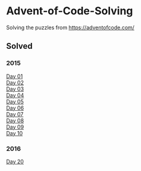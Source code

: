 # Advent-of-Code-Solving

Solving the puzzles from https://adventofcode.com/

## Solved

### 2015

[Day 01](events/2015/day-01/)\
[Day 02](events/2015/day-02/)\
[Day 03](events/2015/day-03/)\
[Day 04](events/2015/day-04/)\
[Day 05](events/2015/day-05/)\
[Day 06](events/2015/day-06/)\
[Day 07](events/2015/day-07/)\
[Day 08](events/2015/day-08/)\
[Day 09](events/2015/day-09/)\
[Day 10](events/2015/day-10/)

### 2016

[Day 20](events/2016/day-20/)
